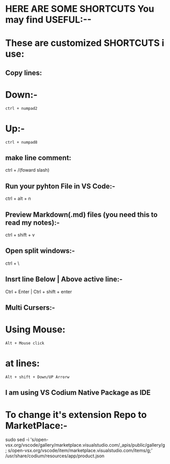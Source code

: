 # HERE ARE SOME SHORTCUTS You may find USEFUL:--
# These are customized SHORTCUTS i use:

## Copy lines: 
  # Down:-
    ctrl + numpad2
  # Up:-
    ctrl + numpad8
  
## make line comment: 
  ctrl + /(foward slash)

## Run your pyhton File in VS Code:-
  ctrl + alt + n

## Preview Markdown(.md) files (you need this to read my notes):-
   ctrl + shift + v

## Open split windows:-
   ctrl + \

## Insrt line Below | Above active line:-
   Ctrl + Enter | Ctrl + shift + enter

## Multi Cursers:- 
  # Using Mouse:
    Alt + Mouse click
  # at lines:
    Alt + shift + Down/UP Arrorw

## I am using VS Codium Native Package as IDE
  # To change it's extension Repo to MarketPlace:-
   sudo sed -i 's/open-vsx.org\/vscode\/gallery/marketplace.visualstudio.com\/_apis\/public\/gallery/g; s/open-vsx.org\/vscode\/item/marketplace.visualstudio.com\/items/g;' /usr/share/codium/resources/app/product.json 



